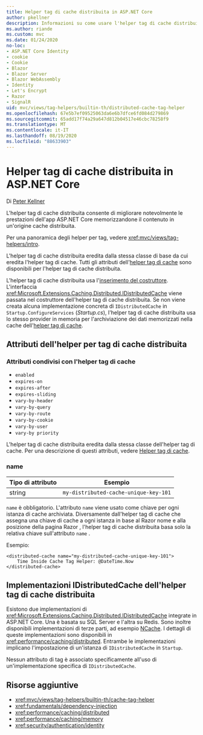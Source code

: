 ```yaml
---
title: Helper tag di cache distribuita in ASP.NET Core
author: pkellner
description: Informazioni su come usare l'helper tag di cache distribuita.
ms.author: riande
ms.custom: mvc
ms.date: 01/24/2020
no-loc:
- ASP.NET Core Identity
- cookie
- Cookie
- Blazor
- Blazor Server
- Blazor WebAssembly
- Identity
- Let's Encrypt
- Razor
- SignalR
uid: mvc/views/tag-helpers/builtin-th/distributed-cache-tag-helper
ms.openlocfilehash: 67e5b7ef09525063da6e6b7dfce6fd084d279869
ms.sourcegitcommit: 65add17f74a29a647d812b04517e46cbc78258f9
ms.translationtype: MT
ms.contentlocale: it-IT
ms.lasthandoff: 08/19/2020
ms.locfileid: "88633903"
---
```

# <a name="distributed-cache-tag-helper-in-aspnet-core"></a>Helper tag di cache distribuita in ASP.NET Core

Di [Peter Kellner](https://peterkellner.net)

L'helper tag di cache distribuita consente di migliorare notevolmente le prestazioni dell'app ASP.NET Core memorizzandone il contenuto in un'origine cache distribuita.

Per una panoramica degli helper per tag, vedere <xref:mvc/views/tag-helpers/intro>.

L'helper tag di cache distribuita eredita dalla stessa classe di base da cui eredita l'helper tag di cache. Tutti gli attributi dell'[helper tag di cache](xref:mvc/views/tag-helpers/builtin-th/cache-tag-helper) sono disponibili per l'helper tag di cache distribuita.

L'helper tag di cache distribuita usa l'[inserimento del costruttore](xref:fundamentals/dependency-injection#constructor-injection-behavior). L'interfaccia <xref:Microsoft.Extensions.Caching.Distributed.IDistributedCache> viene passata nel costruttore dell'helper tag di cache distribuita. Se non viene creata alcuna implementazione concreta di `IDistributedCache` in `Startup.ConfigureServices` (*Startup.cs*), l'helper tag di cache distribuita usa lo stesso provider in memoria per l'archiviazione dei dati memorizzati nella cache dell'[helper tag di cache](xref:mvc/views/tag-helpers/builtin-th/cache-tag-helper).

## <a name="distributed-cache-tag-helper-attributes"></a>Attributi dell'helper per tag di cache distribuita

### <a name="attributes-shared-with-the-cache-tag-helper"></a>Attributi condivisi con l'helper tag di cache

* `enabled`
* `expires-on`
* `expires-after`
* `expires-sliding`
* `vary-by-header`
* `vary-by-query`
* `vary-by-route`
* `vary-by-cookie`
* `vary-by-user`
* `vary-by priority`

L'helper tag di cache distribuita eredita dalla stessa classe dell'helper tag di cache. Per una descrizione di questi attributi, vedere [Helper tag di cache](xref:mvc/views/tag-helpers/builtin-th/cache-tag-helper).

### <a name="name"></a>name

| Tipo di attributo | Esempio                               |
| -------------- | ------------------------------------- |
| string         | `my-distributed-cache-unique-key-101` |

`name` è obbligatorio. L'attributo `name` viene usato come chiave per ogni istanza di cache archiviata. Diversamente dall'helper tag di cache che assegna una chiave di cache a ogni istanza in base al Razor nome e alla posizione della pagina Razor , l'helper tag di cache distribuita basa solo la relativa chiave sull'attributo `name` .

Esempio:

```cshtml
<distributed-cache name="my-distributed-cache-unique-key-101">
    Time Inside Cache Tag Helper: @DateTime.Now
</distributed-cache>
```

## <a name="distributed-cache-tag-helper-idistributedcache-implementations"></a>Implementazioni IDistributedCache dell'helper tag di cache distribuita

Esistono due implementazioni di <xref:Microsoft.Extensions.Caching.Distributed.IDistributedCache> integrate in ASP.NET Core. Una è basata su SQL Server e l'altra su Redis. Sono inoltre disponibili implementazioni di terze parti, ad esempio [NCache](http://www.alachisoft.com/ncache/aspnet-core-idistributedcache-ncache.html). I dettagli di queste implementazioni sono disponibili in <xref:performance/caching/distributed>. Entrambe le implementazioni implicano l'impostazione di un'istanza di `IDistributedCache` in `Startup`.

Nessun attributo di tag è associato specificamente all'uso di un'implementazione specifica di `IDistributedCache`.

## <a name="additional-resources"></a>Risorse aggiuntive

* <xref:mvc/views/tag-helpers/builtin-th/cache-tag-helper>
* <xref:fundamentals/dependency-injection>
* <xref:performance/caching/distributed>
* <xref:performance/caching/memory>
* <xref:security/authentication/identity>
